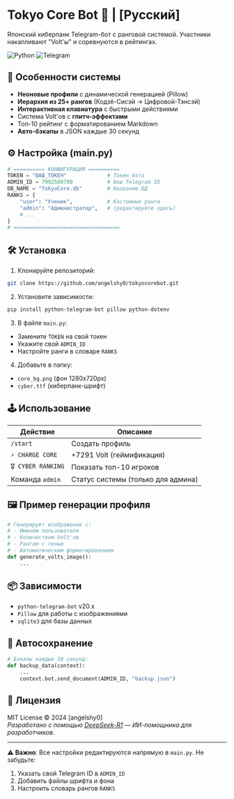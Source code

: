 # Tokyo Core Bot 🤖 | [Русский]

Японский киберпанк Telegram-бот с ранговой системой. Участники накапливают "Volt'ы" и соревнуются в рейтингах.

![Python](https://img.shields.io/badge/Python-3.8+-blue?logo=python)
![Telegram](https://img.shields.io/badge/Telegram-Bot%20API-green?logo=telegram)

## 🌟 Особенности системы
- **Неоновые профили** с динамической генерацией (Pillow)
- **Иерархия из 25+ рангов** (Кодзё-Сисэй → Цифровой-Тэнсэй)
- **Интерактивная клавиатура** с быстрыми действиями
- Система Volt'ов с **глитч-эффектами**
- Топ-10 рейтинг с форматированием Markdown
- **Авто-бэкапы** в JSON каждые 30 секунд


## ⚙️ Настройка (main.py)
```python
# ========== КОНФИГУРАЦИЯ ==========
TOKEN = "ВАШ_ТОКЕН"             # Токен бота
ADMIN_ID = 7992580700           # Ваш Telegram ID
DB_NAME = "TokyoCore.db"        # Название БД
RANKS = {
    "user": "Ученик",           # Кастомные ранги
    "admin": "Администратор",   # (редактируйте здесь)
    # ...
}
# ==================================
```

## 🛠️ Установка
1. Клонируйте репозиторий:
```bash
git clone https://github.com/angelshy0/tokyocorebot.git
```

2. Установите зависимости:
```bash
pip install python-telegram-bot pillow python-dotenv
```

3. В файле `main.py`:
- Замените `TOKEN` на свой токен
- Укажите свой `ADMIN_ID`
- Настройте ранги в словаре `RANKS`

4. Добавьте в папку:
- `core_bg.png` (фон 1280x720px)
- `cyber.ttf` (киберпанк-шрифт)

## 🕹️ Использование
| Действие                | Описание                          |
|-------------------------|-----------------------------------|
| `/start`                | Создать профиль                  |
| `⚡ CHARGE CORE`         | +7291 Volt (геймификация)        |
| `🎖️ CYBER RANKING`      | Показать топ-10 игроков          |
| Команда `admin`         | Статус системы (только для админа)|

## 🖼️ Пример генерации профиля
```python
# Генерирует изображение с:
# - Именем пользователя
# - Количеством Volt'ов
# - Рангом с тенью
# - Автоматическим форматированием
def generate_volts_image():
    ...
```

## 📦 Зависимости
- `python-telegram-bot` v20.x
- `Pillow` для работы с изображениями
- `sqlite3` для базы данных

## 🔄 Автосохранение
```python
# Бэкапы каждые 30 секунд:
def backup_data(context):
    ...
    context.bot.send_document(ADMIN_ID, "backup.json")
```

## 📜 Лицензия
MIT License © 2024 [angelshy0]  
*Разработано с помощью [DeepSeek-R1](https://www.deepseek.com) — ИИ-помощника для разработчиков.*

---

⚠️ **Важно**: Все настройки редактируются напрямую в `main.py`. Не забудьте:
1. Указать свой Telegram ID в `ADMIN_ID`
2. Добавить файлы шрифта и фона
3. Настроить словарь рангов `RANKS`
```
